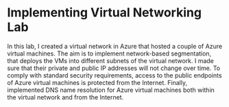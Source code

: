 # Implementing Virtual Networking Lab
In this lab, I created a virtual network in Azure that hosted a couple of Azure virtual machines. The aim is to implement network-based segmentation, that deploys the VMs into different subnets of the virtual network. I made sure that their private and public IP addresses will not change over time. To comply with standard security requirements, access to the public endpoints of Azure virtual machines is protected from the Internet. Finally, implemented DNS name resolution for Azure virtual machines both within the virtual network and from the Internet.
